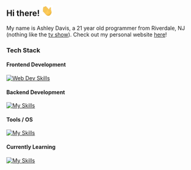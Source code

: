 ## Hi there! <img src="https://raw.githubusercontent.com/ashleytdavis/ashleytdavis/main/wave.gif" width="30px">
<div>
My name is Ashley Davis, a 21 year old programmer from Riverdale, NJ (nothing like the <a href="https://en.wikipedia.org/wiki/Riverdale_(American_TV_series)" target="_blank">tv show</a>). Check out my personal website <a href="https://ashleytdavis.com" target="_blank">here</a>!
</div>

<!--
  My current tech stack & I'm always learning new things!
-->
### Tech Stack
#### Frontend Development
[![Web Dev Skills](https://skillicons.dev/icons?i=ts,js,html,css,react,vite,bootstrap,tailwind)](https://skillicons.dev)
#### Backend Development
[![My Skills](https://skillicons.dev/icons?i=java,mysql,mongo,flask,firebase)](https://skillicons.dev)
#### Tools / OS
[![My Skills](https://skillicons.dev/icons?i=docker,git,vim,vscode,eclipse,idea,pycharm,latex,photoshop,linux,windows)](https://skillicons.dev)
#### Currently Learning
[![My Skills](https://skillicons.dev/icons?i=aws,redis,postman)](https://skillicons.dev)
